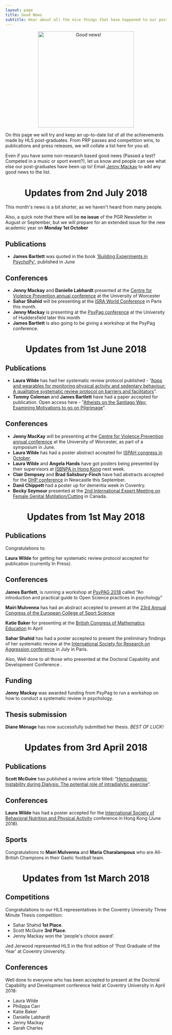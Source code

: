 ```yaml
---
layout: page
title: Good News
subtitle: Hear about all the nice things that have happened to our post-graduates!
---
```


<center>
  <img src="https://ithoughttheysaidrum.files.wordpress.com/2017/10/5181a5b8-6e3d-466f-9cea-8f900375fd42-720-000000640b9c2bac.gif?w=676" alt="Good news!" width = "300" />
</center>

On this page we will try and keep an up-to-date list of all the achievements made by HLS post-graduates. From PRP passes and competition wins, to publications and press releases, we will collate a list here for you all.

Even if you have some non-research based good news (Passed a test? Competed in a music or sport event?), let us know and people can see what else our post-graduates have been up to! Email [Jenny Mackay](mailto:cov.pgrnewsletter+goodnews@gmail.com) to add any good news to the list.



<center>
<h1> Updates from 2nd July 2018 </h1>
</center>

This month's news is a bit shorter, as we haven't heard from many people.

Also, a quick note that there will be **no issue** of the PGR Newsletter in August or September, but we will prepare for an extended issue for the new academic year on **Monday 1st October**

## Publications

*	**James Bartlett** was quoted in the book ['Building Experiments in PsychoPy'](https://uk.sagepub.com/en-gb/eur/building-experiments-in-psychopy/book253480), published in June

## Conferences

*	**Jenny Mackay** and **Danielle Labhardt** presented at the [Centre for Violence Prevention annual conference]( https://www.worcester.ac.uk/discover/cvp-annual-conference.html) at the University of Worcester
*	**Sahar Shahid** will be presenting at the [ISRA World Conference](http://www.israsociety.com/plenary-speakers/) in Paris this month.
* **Jenny Mackay** is presenting at the [PsyPag conference](https://www.psypag2018.com/programme-and-abstract) at the University of Huddersfield later this month
* **James Bartlett** is also going to be giving a workshop at the PsyPag conference.

<center>
<h1> Updates from 1st June 2018 </h1>
</center>


## Publications

*	**Laura Wilde** has had her systematic review protocol published -  “[Apps and wearables for monitoring physical activity and sedentary behaviour: A qualitative systematic review protocol on barriers and facilitators](http://journals.sagepub.com/doi/full/10.1177/2055207618776454)”.
*	**Tommy Coleman** and **James Bartlett** have had a paper accepted for publication. Open access here -  "[Atheists on the Santiago Way: Examining Motivations to go on Pilgrimage](https://psyarxiv.com/a7gxn/)".

## Conferences

*	**Jenny MacKay** will be presenting at the [Centre for Violence Prevention annual conference]( https://www.worcester.ac.uk/discover/cvp-annual-conference.html) at the University of Worcester, as part of a symposium in June.
*	**Laura Wilde** has had a poster abstract accepted for [ISPAH congress in October]( http://www.ispah.org/london-2018/).
*	**Laura Wilde** and **Angela Hands** have got posters being presented by their supervisors at [ISBNPA in Hong Kong](http://annualmeeting.isbnpa.org/) next week.
*	**Clair Dempsey** and **Brad Salisbury-Finch** have had abstracts accepted for the [DHP conference](https://www1.bps.org.uk/networks-and-communities/member-microsite/division-health-psychology/2018-dhp-annual-conference) in Newcastle this September.
*	**Danii Chippett** had a poster up for dementia week in Coventry.
* **Becky Seymour** presented at the [2nd International Expert Meeting on Female Genital Mutilation/Cutting](https://www.fourwav.es/view/644/customtab135/) in Canada.



<center>
<h1> Updates from 1st May 2018 </h1>
</center>

## Publications

Congratulations to:

 **Laura Wilde** for getting her systematic review protocol accepted for publication (currently In Press).


## Conferences

**James Bartlett**, is running a workshop at [PsyPAG 2018](https://www.psypag2018.com/programme-and-abstract) called “An introduction and practical guide to Open Science practices in psychology”

**Mairi Mulvenna** has had an abstract accepted to present at the [23rd Annual Congress of the European College of Sport Science](http://ecss-congress.eu/2018/18/index.php)

**Katie Baker** for presenting at the [British Congress of Mathematics Education](http://www.bcme.org.uk/) In April

**Sahar Shahid** has had a poster accepted to present the preliminary findings of her systematic review at the [International Society for Research on Aggression conference](http://www.israsociety.com/world-meetings/upcoming/) in July in Paris.

Also, Well done to all those who presented at the Doctoral Capability and Development Conference .

## Funding

**Jenny Mackay** was awarded funding from PsyPag to run a workshop on how to conduct a systematic review in psychology.

## Thesis submission
**Diane Ménage** has now successfully submitted her thesis.  *BEST OF LUCK!*

<center>
<h1> Updates from 3rd April 2018 </h1>
</center>

## Publications
**Scott McGuire** has published a review article titled: “[Hemodynamic Instability during Dialysis: The potential role of intradialytic exercise](https://www.hindawi.com/journals/bmri/2018/8276912/)”.

## Conferences

**Laura Wilde** has had a poster accepted for the [International Society of Behavioral Nutrition and Physical Activity](https://www.venuewest.com/isbnpa2018/) conference in Hong Kong (June 2018).


## Sports

Congratulations to **Mairi Mulvenna** and **Maria Charalampous** who are All-British Champions in their Gaelic football team.

<center>
<h1> Updates from 1st March 2018 </h1>
</center>

## Competitions

Congratulations to our HLS representatives in the Coventry University Three Minute Thesis competition:
- Sahar Shahid **1st Place**.
- Scott McGuire **3rd Place**.
- Jenny Mackay won the 'people's choice award'.

Jed Jerwood represented HLS in the first edition of 'Post Graduate of the Year' at Coventry University.

## Conferences

Well done to everyone who has been accepted to present at the Doctoral Capability and Development conference held at Coventry University in April 2018:
- Laura Wilde
- Philippa Carr
- Katie Baker
- Danielle Labhardt
- Jenny Mackay
- Sarah Charles
